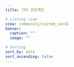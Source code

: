```yaml
---
title: 기타 프로젝트

# Listing view
view: community/custom_card2
banner:
  caption: ""
  image: ""

# Sorting
sort_by: date
sort_ascending: false
---
```

